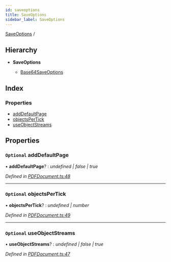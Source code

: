 ```yaml
---
id: saveoptions
title: SaveOptions
sidebar_label: SaveOptions
---
```


[SaveOptions](saveoptions.md) /

## Hierarchy

* **SaveOptions**

  * [Base64SaveOptions](base64saveoptions.md)

## Index

### Properties

* [addDefaultPage](saveoptions.md#optional-adddefaultpage)
* [objectsPerTick](saveoptions.md#optional-objectspertick)
* [useObjectStreams](saveoptions.md#optional-useobjectstreams)

## Properties

### `Optional` addDefaultPage

• **addDefaultPage**? : *undefined | false | true*

*Defined in [PDFDocument.ts:48](https://github.com/Hopding/pdf-lib/blob/57dc8a4/src/api/PDFDocument.ts#L48)*

___

### `Optional` objectsPerTick

• **objectsPerTick**? : *undefined | number*

*Defined in [PDFDocument.ts:49](https://github.com/Hopding/pdf-lib/blob/57dc8a4/src/api/PDFDocument.ts#L49)*

___

### `Optional` useObjectStreams

• **useObjectStreams**? : *undefined | false | true*

*Defined in [PDFDocument.ts:47](https://github.com/Hopding/pdf-lib/blob/57dc8a4/src/api/PDFDocument.ts#L47)*